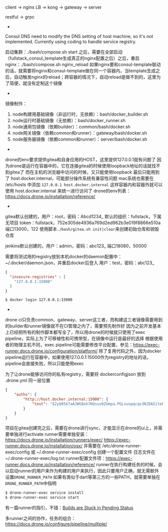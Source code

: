 
client -> nginx LB -> kong -> gateway -> server

restful -> grpc

-
Consul DNS need to modify the DNS setting of host machine, so it's not implemented. Currently using coding to handle service registry.

启动集群：./bash/compose.sh start 之后，需要在全部启动（fullstack_consul_template生成真正的nginx配置之后）之后，重启nginx：./bash/compose.sh nginx_reload
如果nginx要和consul-template联动的话，就需要将nginx和consul-template做在同一个容器内，当template生成之后，自动触发nginx的reload；跨容器的情况下，自动reload是做不到的，这里为了简便，就没有定制这个镜像

-
镜像制作：
1. node构建用基础镜像（非运行时，无依赖）：bash/docker_builder.sh
2. node运行时基础镜像（无依赖）：bash/docker_runner.sh
3. node通用包镜像（依赖builder）：common/bash/docker.sh
4. node网关镜像（依赖common和runner）：gateway/bash/docker.sh
5. node服务器镜像（依赖common和runner）：server/bash/docker.sh

-
drone的env要求提供gitea和自身应用的HOST，这里提供127.0.0.1就有问题了
因为drone是运行在容器中的，它在连接gitea的时候使用loopback地址的话就找不到gitea了
而在主机的浏览器中访问的时候，又只能使用loopback
最后只能用到了 host.docker.internal，可能部分操作系统有兼容性问题
mac系统也需要在 /etc/hosts 中添加 `127.0.0.1 host.docker.internal`
这样容器内和容器外就可以使用 host.docker.internal 来统一进行访问了
drone的env列表：https://docs.drone.io/installation/reference/

-
gitea默认创建的，用户：root，密码：Abcd1234_
默认的组织：fullstack，下属无项目
token：fullstack，752e305de4936a769d2ed962b3e019f8866e510a
端口13000，122
使用脚本`./bash/gitea.sh init|clear`来创建初始仓库和销毁仓库

jenkins默认创建的，用户：admin，密码：abc123_
端口18080，50000

需要将测试用的registry放到本机docker的daemon配置中：~/.docker/daemon.json，并重启docker后登入
用户：test，密码：abc123_

```json
{
  "insecure-registries" : [
    "127.0.0.1:15000"
  ]
}
```
```bash
$ docker login 127.0.0.1:15000
```

-
drone ci只负责common、gateway、server这三者，而构建这三者镜像需要用到的builder和runner镜像就不在CI管理之内了，需要预先制作好
因为之前开发基本上已经把所有的制作脚本都写全了，所以用drone的时候就只使用了exec pipeline，实际上为了可移植性和可携带型，在镜像中运行是最好的选择
根据使用者的物理主机不同，exec pipeline可能需要修改平台配置，参见：https://exec-runner.docs.drone.io/configuration/platform/
除了复用代码之外，因为docker pipeline运行在容器中，如果使用127.0.0.1:15000作为registry的地址的话，pipeline会直接失败，所以只能使用exec

为了让drone能够访问你的私有registry，需要将 dockerconfigjson 放到 .drone.yml 同一层位置

```json
{
    "auths": {
        "http://host.docker.internal:15000": {
            "test": "$2y$05$7aAJWG8xh7Hdsus0ZUmpa.PGLsuopqcqv3NJDAIitePeJ8TyinHcO"
        }
    }
}
```

项目在gitea创建完之后，需要在drone进行sync，才能显示在drone的ui上，并需要单独进行activate
runner需要单独安装：
https://docs.drone.io/installation/runners/exec/
https://exec-runner.docs.drone.io/installation/osx/
并需要在 /etc/drone-runner-exec/config 或 ~/.drone-runner-exec/config 创建一个配置文件
日志文件在 ~/.drone-runner-exec/log.txt
runner配置文件项：https://exec-runner.docs.drone.io/installation/reference/
runner在执行构建任务的时候，会以启动runner的用户来作为构建的用户来执行，因此只要用户正确，就无需额外设置`DRONE_RUNNER_PATH`
如果有类似于dart等第三方的一些PATH，就需要单独在`DRONE_RUNNER_PATH`中指明

```bash
$ drone-runner-exec service install
$ drone-runner-exec service start
```

有一篇runner的指引，不错：[Builds are Stuck in Pending Status](https://discourse.drone.io/t/builds-are-stuck-in-pending-status/4437)

多runner之间的协作，任务的组合：https://docs.drone.io/configure/pipeline/multiple/
